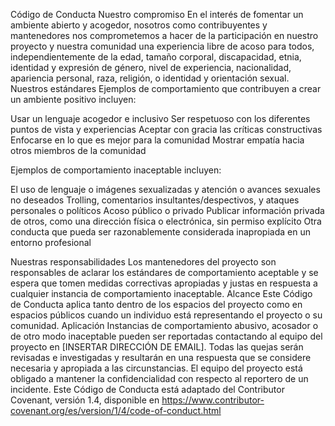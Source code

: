 Código de Conducta
Nuestro compromiso
En el interés de fomentar un ambiente abierto y acogedor, nosotros como contribuyentes y mantenedores nos comprometemos a hacer de la participación en nuestro proyecto y nuestra comunidad una experiencia libre de acoso para todos, independientemente de la edad, tamaño corporal, discapacidad, etnia, identidad y expresión de género, nivel de experiencia, nacionalidad, apariencia personal, raza, religión, o identidad y orientación sexual.
Nuestros estándares
Ejemplos de comportamiento que contribuyen a crear un ambiente positivo incluyen:

Usar un lenguaje acogedor e inclusivo
Ser respetuoso con los diferentes puntos de vista y experiencias
Aceptar con gracia las críticas constructivas
Enfocarse en lo que es mejor para la comunidad
Mostrar empatía hacia otros miembros de la comunidad

Ejemplos de comportamiento inaceptable incluyen:

El uso de lenguaje o imágenes sexualizadas y atención o avances sexuales no deseados
Trolling, comentarios insultantes/despectivos, y ataques personales o políticos
Acoso público o privado
Publicar información privada de otros, como una dirección física o electrónica, sin permiso explícito
Otra conducta que pueda ser razonablemente considerada inapropiada en un entorno profesional

Nuestras responsabilidades
Los mantenedores del proyecto son responsables de aclarar los estándares de comportamiento aceptable y se espera que tomen medidas correctivas apropiadas y justas en respuesta a cualquier instancia de comportamiento inaceptable.
Alcance
Este Código de Conducta aplica tanto dentro de los espacios del proyecto como en espacios públicos cuando un individuo está representando el proyecto o su comunidad.
Aplicación
Instancias de comportamiento abusivo, acosador o de otro modo inaceptable pueden ser reportadas contactando al equipo del proyecto en [INSERTAR DIRECCIÓN DE EMAIL]. Todas las quejas serán revisadas e investigadas y resultarán en una respuesta que se considere necesaria y apropiada a las circunstancias. El equipo del proyecto está obligado a mantener la confidencialidad con respecto al reportero de un incidente.
Este Código de Conducta está adaptado del Contributor Covenant, versión 1.4, disponible en https://www.contributor-covenant.org/es/version/1/4/code-of-conduct.html
